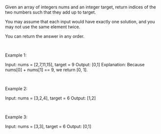 Given an array of integers nums and an integer target, return indices of the two numbers such that they add up to target.

You may assume that each input would have exactly one solution, and you may not use the same element twice.

You can return the answer in any order.

<br> 

Example 1:

Input: nums = [2,7,11,15], target = 9
Output: [0,1]
Explanation: Because nums[0] + nums[1] == 9, we return [0, 1].

<br>

Example 2:

Input: nums = [3,2,4], target = 6
Output: [1,2]

<br>

Example 3:

Input: nums = [3,3], target = 6
Output: [0,1]
